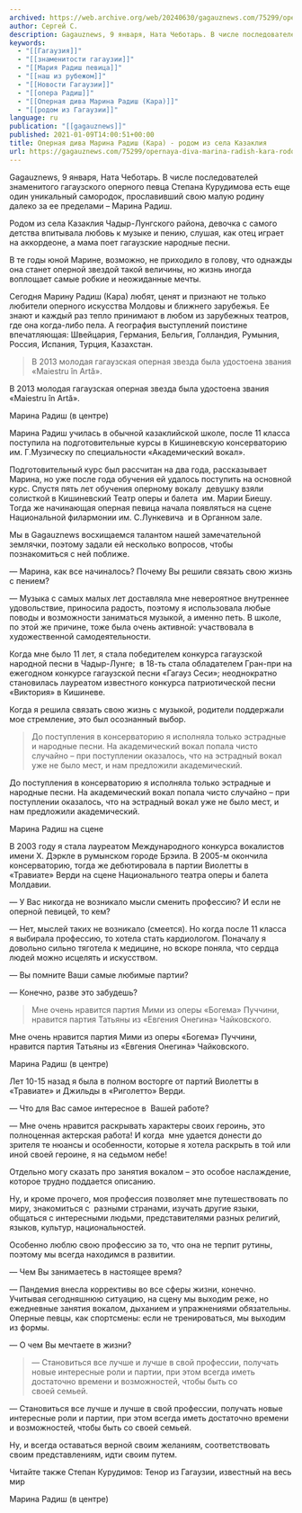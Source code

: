 ```yaml
---
archived: https://web.archive.org/web/20240630/gagauznews.com/75299/opernaya-diva-marina-radish-kara-rodom-iz-sela-kazakliya.html
author: Сергей С.
description: Gagauznews, 9 января, Ната Чеботарь. В числе последователей знаменитого гагаузского оперного певца Степана Курудимова есть еще один уникальный самородок, прославивший свою малую родину далеко за ее пределами – Марина Радиш. Родом из села Казаклия Чадыр-Лунгского района, девочка с самого детства впитывала любовь к музыке и пению, слушая, как отец играет на аккордеоне, а мама поет гагаузские народные песни. В те годы юной Марине, возможно, не приходило в голову, что однажды она станет оперной звездой такой величины, но жизнь иногда воплощает самые робкие и неожиданные мечты. Сегодня Марину Радиш (Кара) любят, ценят и признают не только любители оперного искусства Молдовы и […]
keywords:
  - "[[Гагаузия]]"
  - "[[знаменитости гагаузии]]"
  - "[[Мария Радиш певица]]"
  - "[[наш из рубежом]]"
  - "[[Новости Гагаузии]]"
  - "[[опера Радиш]]"
  - "[[Оперная дива Марина Радиш (Кара)]]"
  - "[[родом из Гагаузии]]"
language: ru
publication: "[[gagauznews]]"
published: 2021-01-09T14:00:51+00:00
title: Оперная дива Марина Радиш (Кара) - родом из села Казаклия
url: https://gagauznews.com/75299/opernaya-diva-marina-radish-kara-rodom-iz-sela-kazakliya.html
---
```


Gagauznews, 9 января, Ната Чеботарь. В числе последователей знаменитого гагаузского оперного певца Степана Курудимова есть еще один уникальный самородок, прославивший свою малую родину далеко за ее пределами – Марина Радиш.

Родом из села Казаклия Чадыр-Лунгского района, девочка с самого детства впитывала любовь к музыке и пению, слушая, как отец играет на аккордеоне, а мама поет гагаузские народные песни.

В те годы юной Марине, возможно, не приходило в голову, что однажды она станет оперной звездой такой величины, но жизнь иногда воплощает самые робкие и неожиданные мечты.

Сегодня Марину Радиш (Кара) любят, ценят и признают не только любители оперного искусства Молдовы и ближнего зарубежья. Ее знают и каждый раз тепло принимают в любом из зарубежных театров, где она когда-либо пела. А география выступлений поистине впечатляющая: Швейцария, Германия, Бельгия, Голландия, Румыния, Россия, Испания, Турция, Казахстан.

> В 2013 молодая гагаузская оперная звезда была удостоена звания «Maiestru în Artă».

В 2013 молодая гагаузская оперная звезда была удостоена звания «Maiestru în Artă».

Марина Радиш (в центре)

Марина Радиш училась в обычной казаклийской школе, после 11 класса поступила на подготовительные курсы в Кишиневскую консерваторию им. Г.Музическу по специальности «Академический вокал».

Подготовительный курс был рассчитан на два года, рассказывает Марина, но уже после года обучения ей удалось поступить на основной курс. Спустя пять лет обучения оперному вокалу  девушку взяли солисткой в Кишиневский Театр оперы и балета  им. Марии Биешу. Тогда же начинающая оперная певица начала появляться на сцене Национальной филармонии им. С.Лункевича  и в Органном зале.

Мы в Gagauznews восхищаемся талантом нашей замечательной землячки, поэтому задали ей несколько вопросов, чтобы познакомиться с ней поближе.

— Марина, как все начиналось? Почему Вы решили связать свою жизнь с пением?

— Музыка с самых малых лет доставляла мне невероятное внутреннее удовольствие, приносила радость, поэтому я использовала любые поводы и возможности заниматься музыкой, а именно петь. В школе, по этой же причине, тоже была очень активной: участвовала в художественной самодеятельности.

Когда мне было 11 лет, я стала победителем конкурса гагаузской народной песни в Чадыр-Лунге;  в 18-ть стала обладателем Гран-при на ежегодном конкурсе гагаузской песни «Гагауз Сеси»; неоднократно становилась лауреатом известного конкурса патриотической песни «Виктория» в Кишиневе.

Когда я решила связать свою жизнь с музыкой, родители поддержали мое стремление, это был осознанный выбор.

> До поступления в консерваторию я исполняла только эстрадные и народные песни. На академический вокал попала чисто случайно – при поступлении оказалось, что на эстрадный вокал уже не было мест, и нам предложили академический.

До поступления в консерваторию я исполняла только эстрадные и народные песни. На академический вокал попала чисто случайно – при поступлении оказалось, что на эстрадный вокал уже не было мест, и нам предложили академический.

Марина Радиш на сцене

В 2003 году я стала лауреатом Международного конкурса вокалистов имени Х. Дэркле в румынском городе Брэила. В 2005-м окончила консерваторию, тогда же дебютировала в партии Виолетты в «Травиате» Верди на сцене Национального театра оперы и балета Молдавии.

— У Вас никогда не возникало мысли сменить профессию? И если не оперной певицей, то кем?

— Нет, мыслей таких не возникало (смеется). Но когда после 11 класса я выбирала профессию, то хотела стать кардиологом. Поначалу я довольно сильно тяготела к медицине, но вскоре поняла, что сердца людей можно исцелять и искусством.

— Вы помните Ваши самые любимые партии?

— Конечно, разве это забудешь?

> Мне очень нравится партия Мими из оперы «Богема» Пуччини, нравится партия Татьяны из «Евгения Онегина» Чайковского.

Мне очень нравится партия Мими из оперы «Богема» Пуччини, нравится партия Татьяны из «Евгения Онегина» Чайковского.

Марина Радиш (в центре)

Лет 10-15 назад я была в полном восторге от партий Виолетты в «Травиате» и Джильды в «Риголетто» Верди.

— Что для Вас самое интересное в  Вашей работе?

— Мне очень нравится раскрывать характеры своих героинь, это полноценная актерская работа! И когда  мне удается донести до зрителя те нюансы и особенности, которые я хотела раскрыть в той или иной своей героине, я на седьмом небе!

Отдельно могу сказать про занятия вокалом – это особое наслаждение, которое трудно поддается описанию.

Ну, и кроме прочего, моя профессия позволяет мне путешествовать по миру, знакомиться с  разными странами, изучать другие языки, общаться с интересными людьми, представителями разных религий, языков, культур, национальностей.

Особенно люблю свою профессию за то, что она не терпит рутины, поэтому мы всегда находимся в развитии.

— Чем Вы занимаетесь в настоящее время?

— Пандемия внесла коррективы во все сферы жизни, конечно. Учитывая сегодняшнюю ситуацию, на сцену мы выходим реже, но ежедневные занятия вокалом, дыханием и упражнениями обязательны. Оперные певцы, как спортсмены: если не тренироваться, мы выходим из формы.

— О чем Вы мечтаете в жизни?

> — Становиться все лучше и лучше в свой профессии, получать новые интересные роли и партии, при этом всегда иметь достаточно времени и возможностей, чтобы быть со своей семьей.

— Становиться все лучше и лучше в свой профессии, получать новые интересные роли и партии, при этом всегда иметь достаточно времени и возможностей, чтобы быть со своей семьей.

Ну, и всегда оставаться верной своим желаниям, соответствовать своим представлениям, идти своим путем.

Читайте также Степан Курудимов: Тенор из Гагаузии, известный на весь мир

Марина Радиш (в центре)